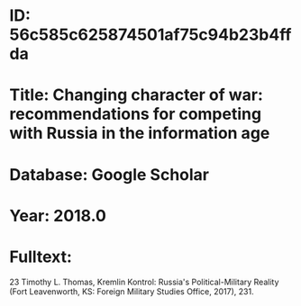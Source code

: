 # ID: 56c585c625874501af75c94b23b4ffda
# Title: Changing character of war: recommendations for competing with Russia in the information age
# Database: Google Scholar
# Year: 2018.0
# Fulltext:
23 Timothy L. Thomas, Kremlin Kontrol: Russia's Political-Military Reality (Fort  Leavenworth, KS: Foreign Military Studies Office, 2017), 231.